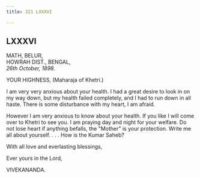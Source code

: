 ```yaml
---
title: 321 LXXXVI

---
```

  

  


## LXXXVI

MATH, BELUR,  
HOWRAH DIST., BENGAL,  
*26th October, 1898*.

YOUR HIGHNESS, (Maharaja of Khetri.)

I am very very anxious about your health. I had a great desire to look
in on my way down, but my health failed completely, and I had to run
down in all haste. There is some disturbance with my heart, I am afraid.

However I am very anxious to know about your health. If you like I will
come over to Khetri to see you. I am praying day and night for your
welfare. Do not lose heart if anything befalls, the "Mother" is your
protection. Write me all about yourself. . . . How is the Kumar Saheb?

With all love and everlasting blessings,

Ever yours in the Lord,

VIVEKANANDA.